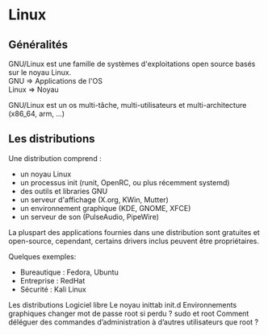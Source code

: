 # Linux

## Généralités

GNU/Linux est une famille de systèmes d'exploitations open source basés sur le noyau Linux.  
GNU => Applications de l'OS  
Linux => Noyau

GNU/Linux est un os multi-tâche, multi-utilisateurs et multi-architecture (x86_64, arm, ...)

## Les distributions

Une distribution comprend :
- un noyau Linux
- un processus init (runit, OpenRC, ou plus récemment systemd)
- des outils et libraries GNU
- un serveur d'affichage (X.org, KWin, Mutter)
- un environnement graphique (KDE, GNOME, XFCE)
- un serveur de son (PulseAudio, PipeWire)

La pluspart des applications fournies dans une distribution sont gratuites et open-source, cependant, certains drivers inclus peuvent être propriétaires.



Quelques exemples:
- Bureautique : Fedora, Ubuntu
- Entreprise : RedHat
- Sécurité : Kali Linux

Les distributions
Logiciel libre
Le noyau
inittab init.d
Environnements graphiques
changer mot de passe root si perdu ?
sudo et root
Comment déléguer des commandes d’administration à d’autres utilisateurs que root ?
